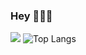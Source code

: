 ### Hey 👋👋👋

![](https://github-readme-stats.vercel.app/api?username=linuskay&hide=contribs&theme=dracula)
![Top Langs](https://github-readme-stats.vercel.app/api/top-langs/?username=linuskay&hide=yacc&exclude_repo=if_else&layout=compact&theme=dracula)
